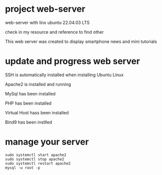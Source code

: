 # project web-server
web-server with linx ubuntu 22.04.03 LTS 

check in my resource and reference to find other

This web server was created to display smartphone news and mini tutorials
	
# update and progress web server 

SSH is automatically installed when installing Ubuntu Linux 

Apache2 is installed and running 

MySql has been installed

PHP has been installed

Virtual Host hass been installed

Bind9 has been instlled

# manage your server
	sudo systemctl start apache2
	sudo systemctl stop apache2
 	sudo systemctl restart apache2
  	mysql -u root -p

  
 	
